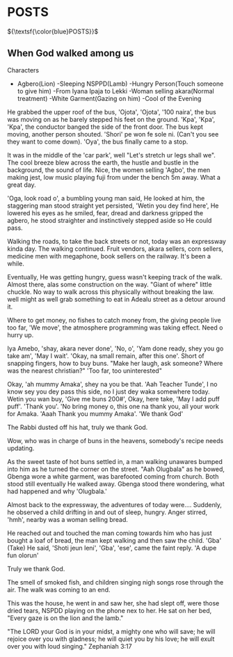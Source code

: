 
# POSTS
${\textsf{\color{blue}POSTS}}$

## When God walked among us


Characters

- Agbero(Lion)
-Sleeping NSPPD(Lamb)
-Hungry Person(Touch someone to give him)
-From Iyana Ipaja to Lekki
-Woman selling akara(Normal treatment)
-White Garment(Gazing on him)
-Cool of the Evening

He grabbed the upper roof of the bus, 'Ojota', 'Ojota', '100 naira', the bus was moving on as he barely stepped his feet on the ground. 'Kpa', 'Kpa', 'Kpa', the conductor banged the side of the front door. The bus kept moving, another person shouted. 'Shori' pe won fe sole ni. (Can't you see they want to come down). 'Oya', the bus finally came to a stop. 

It was in the middle of the 'car park', well "Let's stretch ur legs shall we". The cool breeze blew across the earth, the hustle and bustle in the background, the sound of life. Nice, the women selling 'Agbo', the men making jest, low music playing fuji from under the bench 5m away. What a great day. 

'Oga, look road o', a bumbling young man said, He looked at him, the staggering man stood straight yet persisted, 'Wetin you dey find here', He lowered his eyes as he smiled, fear, dread and darkness gripped the agbero, he stood straighter and instinctively stepped aside so He could pass.

Walking the roads, to take the back streets or not, today was an expressway kinda day. The walking continued. Fruit vendors, akara sellers, corn sellers, medicine men with megaphone, book sellers on the railway. It's been a while. 

Eventually, He was getting hungry, guess wasn't keeping track of the walk. Almost there, alas some construction on the way. "Giant of where" little chuckle. No way to walk across this physically without breaking the law. well might as well grab something to eat in Adealu street as a detour around it.

Where to get money, no fishes to catch money from, the giving people live too far, 'We move', the atmosphere programming was taking effect. Need o hurry up. 

Iya Amebo, 'shay, akara never done', 'No, o', 'Yam done ready, shey you go take am', 'May I wait'. 'Okay, na small remain, after this one'. Short of snapping fingers, how to buy buns. "Make her laugh, ask someone? Where was the nearest christian?" 'Too far, too uninterested"

Okay, 'ah mummy Amaka', shey na you be that. 'Aah Teacher Tunde', I no know sey you dey pass this side, no I just dey waka somewhere today. Wetin you wan buy, 'Give me buns 200#', Okay, here take, 'May I add puff puff'. 'Thank you'. 'No bring money o, this one na thank you, all your work for Amaka. 'Aaah Thank you mummy Amaka'. 'We thank God'

The Rabbi dusted off his hat, truly we thank God. 

Wow, who was in charge of buns in the heavens, somebody's recipe needs updating.

As the sweet taste of hot buns settled in, a man walking unawares bumped into him as he turned the corner on the street. "Aah Olugbala" as he bowed, Gbenga wore a white garment, was barefooted coming from church. Both stood still eventually He walked away. Gbenga stood there wondering, what had happened and why 'Olugbala.'

Almost back to the expressway, the adventures of today were.... Suddenly, he observed a child drifting in and out of sleep, hungry. Anger stirred, 'hmh', nearby was a woman selling bread. 

He reached out and touched the man coming towards him who has just bought a loaf of bread, the man kept walking and then saw the child. 'Gba' (Take) He said, 'Shoti jeun leni', 'Gba', 'ese', came the faint reply. 'A dupe fun olorun'

Truly we thank God.

The smell of smoked fish, and children singing nigh songs rose through the air. The walk was coming to an end.

This was the house, he went in and saw her, she had slept off, were those dried tears, NSPDD playing on the phone nex to her. He sat on her bed, "Every gaze is on the lion and the lamb."

"The LORD your God is in your midst, a mighty one who will save; he will rejoice over you with gladness; he will quiet you by his love; he will exult over you with loud singing." Zephaniah 3:17
